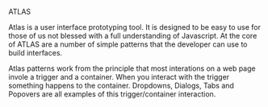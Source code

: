 ATLAS

Atlas is a user interface prototyping tool. It is designed to be easy to use for those of us not blessed with a full understanding of Javascript. At the core of ATLAS are a number of simple patterns that the developer can use to build interfaces.

Atlas patterns work from the principle that most interations on a web page invole a trigger and a container. When you interact with the trigger something happens to the container. Dropdowns, Dialogs, Tabs and Popovers are all examples of this trigger/container interaction.
